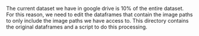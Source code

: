The current dataset we have in google drive is 10% of the entire dataset. For this reason, we need to edit the dataframes that contain the image paths to only include the image paths we have access to. This directory contains the original dataframes and a script to do this processing. 